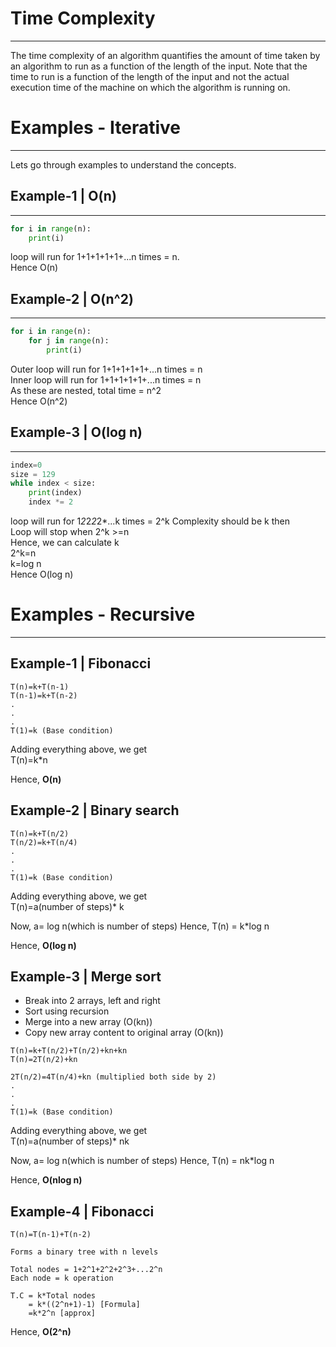 # **Time Complexity**
---
The time complexity of an algorithm quantifies the amount of time taken by an algorithm to run as a function of the length of the input. Note that the time to run is a function of the length of the input and not the actual execution time of the machine on which the algorithm is running on.


# **Examples - Iterative**
---
Lets go through examples to understand the concepts.

## Example-1 | **O(n)**
---
```py
for i in range(n):
	print(i)
```

loop will run for 1+1+1+1+1+...n times = n.  
Hence O(n)

## Example-2 | **O(n^2)**
---
```py
for i in range(n):
    for j in range(n):
	    print(i)
```
Outer loop will run for 1+1+1+1+1+...n times = n  
Inner loop will run for 1+1+1+1+1+...n times = n  
As these are nested, total time = n^2  
Hence O(n^2)

## Example-3 | **O(log n)**
---
```py
index=0
size = 129
while index < size:
    print(index)
    index *= 2
```
loop will run for 1*2*2*2*2*...k times = 2^k
Complexity should be k then  
Loop will stop when 2^k >=n  
Hence, we can calculate k  
2^k=n  
k=log n  
Hence O(log n)

# **Examples - Recursive**
---
## Example-1 | **Fibonacci**

```
T(n)=k+T(n-1)  
T(n-1)=k+T(n-2)  
.  
.  
.  
T(1)=k (Base condition)
```
Adding everything above, we get   
T(n)=k*n

Hence, **O(n)**

## Example-2 | **Binary search**

```
T(n)=k+T(n/2)  
T(n/2)=k+T(n/4)  
.  
.  
.  
T(1)=k (Base condition)
```
Adding everything above, we get   
T(n)=a(number of steps)* k

Now, a= log n(which is number of steps)
Hence, T(n) = k*log n

Hence, **O(log n)**

## Example-3 | **Merge sort**

- Break into 2 arrays, left and right
- Sort using recursion
- Merge into a new array (O(kn))
- Copy new array content to original array (O(kn))

```
T(n)=k+T(n/2)+T(n/2)+kn+kn  
T(n)=2T(n/2)+kn  

2T(n/2)=4T(n/4)+kn (multiplied both side by 2)  
.  
.  
.  
T(1)=k (Base condition)
```
Adding everything above, we get   
T(n)=a(number of steps)* nk

Now, a= log n(which is number of steps)
Hence, T(n) = nk*log n

Hence, **O(nlog n)**

## Example-4 | **Fibonacci**
```
T(n)=T(n-1)+T(n-2)

Forms a binary tree with n levels

Total nodes = 1+2^1+2^2+2^3+...2^n  
Each node = k operation  

T.C = k*Total nodes  
    = k*((2^n+1)-1) [Formula]  
    =k*2^n [approx]  
```
Hence, **O(2^n)**